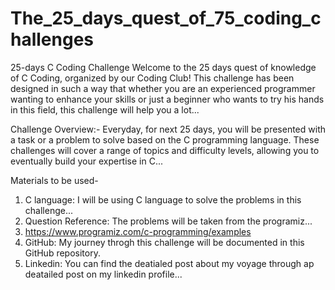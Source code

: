 # The_25_days_quest_of_75_coding_challenges
25-days C Coding Challenge 
Welcome to the 25 days quest of knowledge of C Coding, organized by our Coding Club! This challenge has been designed in such a way that whether you are an experienced programmer wanting to enhance your skills or just a beginner who wants to try his hands in this field, this challenge will help you a lot...


Challenge Overview:-
  Everyday, for next 25 days, you will be presented with a task or a problem to solve based on the C programming language. These challenges will cover a range of topics and difficulty levels, allowing you to eventually build your expertise in C...

Materials to be used-
1. C language: I will be using C language to solve the problems in this challenge...
2. Question Reference: The problems will be taken from the programiz...
3. https://www.programiz.com/c-programming/examples
4. GitHub: My journey throgh this challenge will be documented in this GitHub repository.
5. Linkedin: You can find the deatialed post about my voyage through ap deatailed post on my linkedin profile...

